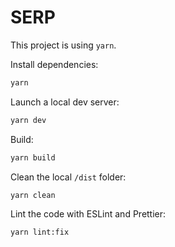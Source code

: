 # SERP

This project is using `yarn`.

Install dependencies:

```sh
yarn
```

Launch a local dev server:

```sh
yarn dev
```

Build:

```sh
yarn build
```

Clean the local `/dist` folder:

```sh
yarn clean
```

Lint the code with ESLint and Prettier:

```sh
yarn lint:fix
```
